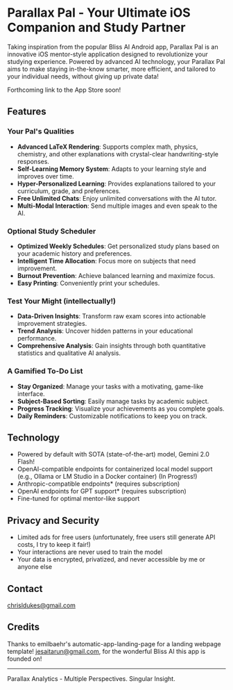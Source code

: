 # Parallax Pal - Your Ultimate iOS Companion and Study Partner

Taking inspiration from the popular Bliss AI Android app, Parallax Pal is an innovative iOS mentor-style application designed to revolutionize your studying experience. Powered by advanced AI technology, your Parallax Pal aims to make staying in-the-know smarter, more efficient, and tailored to your individual needs, without giving up private data!

Forthcoming link to the App Store soon!

## Features

### Your Pal's Qualities
- **Advanced LaTeX Rendering**: Supports complex math, physics, chemistry, and other explanations with crystal-clear handwriting-style responses.
- **Self-Learning Memory System**: Adapts to your learning style and improves over time.
- **Hyper-Personalized Learning**: Provides explanations tailored to your curriculum, grade, and preferences.
- **Free Unlimited Chats**: Enjoy unlimited conversations with the AI tutor.
- **Multi-Modal Interaction**: Send multiple images and even speak to the AI.

### Optional Study Scheduler
- **Optimized Weekly Schedules**: Get personalized study plans based on your academic history and preferences.
- **Intelligent Time Allocation**: Focus more on subjects that need improvement.
- **Burnout Prevention**: Achieve balanced learning and maximize focus.
- **Easy Printing**: Conveniently print your schedules.

### Test Your Might (intellectually!)
- **Data-Driven Insights**: Transform raw exam scores into actionable improvement strategies.
- **Trend Analysis**: Uncover hidden patterns in your educational performance.
- **Comprehensive Analysis**: Gain insights through both quantitative statistics and qualitative AI analysis.

### A Gamified To-Do List
- **Stay Organized**: Manage your tasks with a motivating, game-like interface.
- **Subject-Based Sorting**: Easily manage tasks by academic subject.
- **Progress Tracking**: Visualize your achievements as you complete goals.
- **Daily Reminders**: Customizable notifications to keep you on track.

## Technology
- Powered by default with SOTA (state-of-the-art) model, Gemini 2.0 Flash!
- OpenAI-compatible endpoints for containerized local model support (e.g., Ollama or LM Studio in a Docker container) (In Progress!)
- Anthropic-compatible endpoints* (requires subscription)
- OpenAI endpoints for GPT support* (requires subscription)
- Fine-tuned for optimal mentor-like support

## Privacy and Security
- Limited ads for free users (unfortunately, free users still generate API costs, I try to keep it fair!)
- Your interactions are never used to train the model
- Your data is encrypted, privatized, and never accessible by me or anyone else

## Contact
chrisldukes@gmail.com

## Credits
Thanks to emilbaehr's automatic-app-landing-page for a landing webpage template!
jesaitarun@gmail.com, for the wonderful Bliss AI this app is founded on!

---

Parallax Analytics - Multiple Perspectives. Singular Insight.

